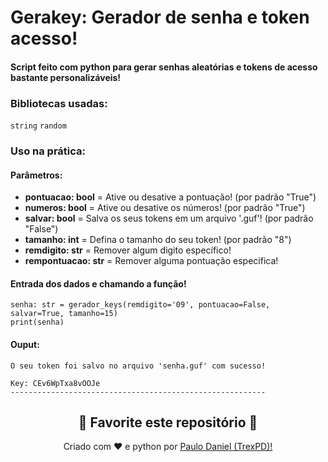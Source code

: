 # Gerakey: Gerador de senha e token acesso!

#### Script feito com python para gerar senhas aleatórias e tokens de acesso bastante personalizáveis!

### Bibliotecas usadas:

```string```
```random```

### Uso na prática:

#### Parâmetros:

- **pontuacao: bool** = Ative ou desative a pontuação! (por padrão "True")
- **numeros: bool** = Ative ou desative os números! (por padrão "True")
- **salvar: bool** = Salva os seus tokens em um arquivo '.guf'! (por padrão "False")
- **tamanho: int** = Defina o tamanho do seu token! (por padrão "8")
- **remdigito: str** = Remover algum digito específico! 
- **rempontuacao: str** = Remover alguma pontuação específica!


#### Entrada dos dados e chamando a função!
```
senha: str = gerador_keys(remdigito='09', pontuacao=False, salvar=True, tamanho=15)
print(senha)
```

#### Ouput:
```
O seu token foi salvo no arquivo 'senha.guf' com sucesso!

Key: CEv6WpTxa8vOOJe
---------------------------------------------------------
```


<h2 align="center">
    <strong>🌟
        Favorite este repositório 
    </strong>🌟
</h2>


<p align="center">
    Criado com ❤️ e python por
        <a href="https://github.com/TrexPD">
            Paulo Daniel (TrexPD)!
        </a>
</p> 